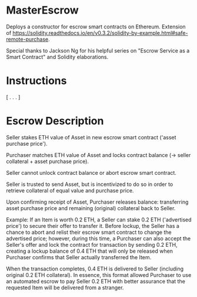 # MasterEscrow
Deploys a constructor for escrow smart contracts on Ethereum. Extension of https://solidity.readthedocs.io/en/v0.3.2/solidity-by-example.html#safe-remote-purchase. 

Special thanks to Jackson Ng for his helpful series on "Escrow Service as a Smart Contract" and Solidity elaborations.

# Instructions
[ . . . ]

# Escrow Description
Seller stakes ETH value of Asset in new escrow smart contract ('asset purchase price').  

Purchaser matches ETH value of Asset and locks contract balance (-> seller collateral + asset purchase price).

Seller cannot unlock contract balance or abort escrow smart contract.

Seller is trusted to send Asset, but is incentivized to do so in order to retrieve collateral of equal value and purchase price.

Upon confirming receipt of Asset, Purchaser releases balance: transferring asset purchase price and remaining (original) collateral back to Seller.

Example:
If an Item is worth 0.2 ETH, a Seller can stake 0.2 ETH ('advertised price') to secure their offer to transfer it. 
Before lockup, the Seller has a chance to abort and relist their escrow smart contract to change the advertised price; however, during this time, a Purchaser can also accept the Seller's offer and lock the contract for transaction by sending 0.2 ETH, creating a lockup balance of 0.4 ETH that will only be released when Purchaser confirms that Seller actually transferred the Item.   

When the transaction completes, 0.4 ETH is delivered to Seller (including original 0.2 ETH collateral). In essence, this format allowed Purchaser to use an automated escrow to pay Seller 0.2 ETH with better assurance that the requested Item will be delivered from a stranger.
